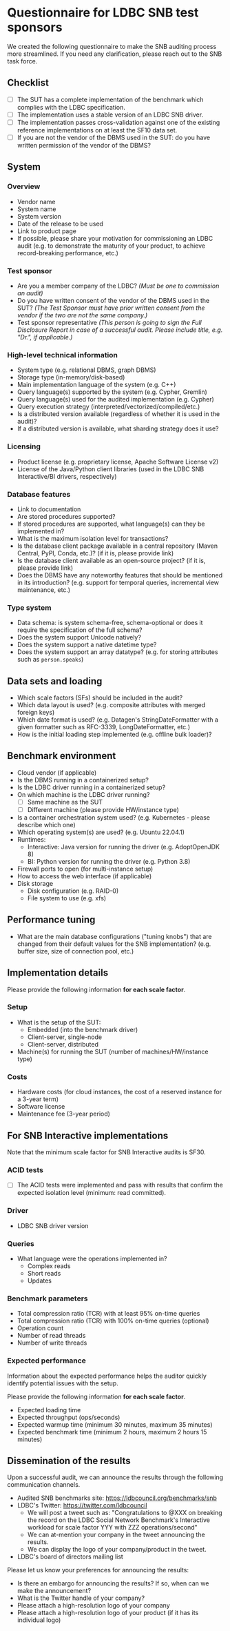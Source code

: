 # Questionnaire for LDBC SNB test sponsors

We created the following questionnaire to make the SNB auditing process more streamlined. If you need any clarification, please reach out to the SNB task force.

## Checklist

- [ ] The SUT has a complete implementation of the benchmark which complies with the LDBC specification.
- [ ] The implementation uses a stable version of an LDBC SNB driver.
- [ ] The implementation passes cross-validation against one of the existing reference implementations on at least the SF10 data set.
- [ ] If you are not the vendor of the DBMS used in the SUT: do you have written permission of the vendor of the DBMS?

## System

### Overview

- Vendor name
- System name
- System version
- Date of the release to be used
- Link to product page
- If possible, please share your motivation for commissioning an LDBC audit (e.g. to demonstrate the maturity of your product, to achieve record-breaking performance, etc.)

### Test sponsor

- Are you a member company of the LDBC? _(Must be one to commission an audit)_
- Do you have written consent of the vendor of the DBMS used in the SUT? _(The Test Sponsor must have prior written consent from the vendor if the two are not the same company.)_
- Test sponsor representative _(This person is going to sign the Full Disclosure Report in case of a successful audit. Please include title, e.g. "Dr.", if applicable.)_

### High-level technical information

- System type (e.g. relational DBMS, graph DBMS)
- Storage type (in-memory/disk-based)
- Main implementation language of the system (e.g. C++)
- Query language(s) supported by the system (e.g. Cypher, Gremlin)
- Query language(s) used for the audited implementation (e.g. Cypher)
- Query execution strategy (interpreted/vectorized/compiled/etc.)
- Is a distributed version available (regardless of whether it is used in the audit)?
- If a distributed version is available, what sharding strategy does it use?

### Licensing

- Product license (e.g. proprietary license, Apache Software License v2)
- License of the Java/Python client libraries (used in the LDBC SNB Interactive/BI drivers, respectively)

### Database features

- Link to documentation
- Are stored procedures supported?
- If stored procedures are supported, what language(s) can they be implemented in?
- What is the maximum isolation level for transactions?
- Is the database client package available in a central repository (Maven Central, PyPI, Conda, etc.)? (if it is, please provide link)
- Is the database client available as an open-source project? (if it is, please provide link)
- Does the DBMS have any noteworthy features that should be mentioned in its introduction? (e.g. support for temporal queries, incremental view maintenance, etc.)

### Type system

- Data schema: is system schema-free, schema-optional or does it require the specification of the full schema?
- Does the system support Unicode natively?
- Does the system support a native datetime type?
- Does the system support an array datatype? (e.g. for storing attributes such as `person.speaks`)

## Data sets and loading

- Which scale factors (SFs) should be included in the audit?
- Which data layout is used? (e.g. composite attributes with merged foreign keys)
- Which date format is used? (e.g. Datagen's StringDateFormatter with a given formatter such as RFC-3339, LongDateFormatter, etc.)
- How is the initial loading step implemented (e.g. offline bulk loader)?

## Benchmark environment

- Cloud vendor (if applicable)
- Is the DBMS running in a containerized setup?
- Is the LDBC driver running in a containerized setup?
- On which machine is the LDBC driver running?
  - [ ] Same machine as the SUT
  - [ ] Different machine (please provide HW/instance type)
- Is a container orchestration system used? (e.g. Kubernetes - please describe which one)
- Which operating system(s) are used? (e.g. Ubuntu 22.04.1)
- Runtimes:
  - Interactive: Java version for running the driver (e.g. AdoptOpenJDK 8)
  - BI: Python version for running the driver (e.g. Python 3.8)
- Firewall ports to open (for multi-instance setup)
- How to access the web interface (if applicable)
- Disk storage
  - Disk configuration (e.g. RAID-0)
  - File system to use (e.g. xfs)

## Performance tuning

- What are the main database configurations ("tuning knobs") that are changed from their default values for the SNB implementation? (e.g. buffer size, size of connection pool, etc.)

## Implementation details

Please provide the following information **for each scale factor**.

### Setup

- What is the setup of the SUT:
  - Embedded (into the benchmark driver)
  - Client-server, single-node
  - Client-server, distributed
- Machine(s) for running the SUT (number of machines/HW/instance type)

### Costs

- Hardware costs (for cloud instances, the cost of a reserved instance for a 3-year term)
- Software license
- Maintenance fee (3-year period)

## For SNB Interactive implementations

Note that the minimum scale factor for SNB Interactive audits is SF30.

### ACID tests

- [ ] The ACID tests were implemented and pass with results that confirm the expected isolation level (minimum: read committed).

### Driver

- LDBC SNB driver version

### Queries

- What language were the operations implemented in?
  - Complex reads
  - Short reads
  - Updates

### Benchmark parameters

- Total compression ratio (TCR) with at least 95% on-time queries
- Total compression ratio (TCR) with 100% on-time queries (optional)
- Operation count
- Number of read threads
- Number of write threads

### Expected performance

Information about the expected performance helps the auditor quickly identify potential issues with the setup.

Please provide the following information **for each scale factor**.

- Expected loading time
- Expected throughput (ops/seconds)
- Expected warmup time (minimum 30 minutes, maximum 35 minutes)
- Expected benchmark time (minimum 2 hours, maximum 2 hours 15 minutes)

## Dissemination of the results

Upon a successful audit, we can announce the results through the following communication channels.

- Audited SNB benchmarks site: <https://ldbcouncil.org/benchmarks/snb>
- LDBC's Twitter: <https://twitter.com/ldbcouncil>
  - We will post a tweet such as: "Congratulations to @XXX on breaking the record on the LDBC Social Network Benchmark's Interactive workload for scale factor YYY with ZZZ operations/second"
  - We can at-mention your company in the tweet announcing the results.
  - We can display the logo of your company/product in the tweet.
- LDBC's board of directors mailing list

Please let us know your preferences for announcing the results:

- Is there an embargo for announcing the results? If so, when can we make the announcement?
- What is the Twitter handle of your company?
- Please attach a high-resolution logo of your company
- Please attach a high-resolution logo of your product (if it has its individual logo)
